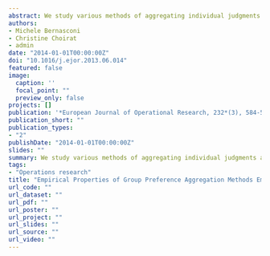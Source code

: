 ```yaml
---
abstract: We study various methods of aggregating individual judgments and individual priorities in group decision making with the AHP. The focus is on the empirical properties of the various methods, mainly on the extent to which the various aggregation methods represent an accurate approximation of the priority vector of interest. We identify five main classes of aggregation procedures which provide identical or very similar empirical expressions for the vectors of interest. We also propose a method to decompose in the AHP response matrix distortions due to random errors and perturbations caused by cognitive biases predicted by the mathematical psychology literature. We test the decomposition with experimental data and find that perturbations in group decision making caused by cognitive distortions are more important than those caused by random errors. We propose methods to correct the systematic distortions.
authors:
- Michele Bernasconi
- Christine Choirat
- admin
date: "2014-01-01T00:00:00Z"
doi: "10.1016/j.ejor.2013.06.014"
featured: false
image:
  caption: ''
  focal_point: ""
  preview_only: false
projects: []
publication: '*European Journal of Operational Research, 232*(3), 584-592'
publication_short: ""
publication_types:
- "2"
publishDate: "2014-01-01T00:00:00Z"
slides: ""
summary: We study various methods of aggregating individual judgments and individual priorities in group decision making with the AHP. The focus is on the empirical properties of the various methods, mainly on the extent to which the various aggregation methods represent an accurate approximation of the priority vector of interest. We identify five main classes of aggregation procedures which provide identical or very similar empirical expressions for the vectors of interest. We also propose a method to decompose in the AHP response matrix distortions due to random errors and perturbations caused by cognitive biases predicted by the mathematical psychology literature. We test the decomposition with experimental data and find that perturbations in group decision making caused by cognitive distortions are more important than those caused by random errors. We propose methods to correct the systematic distortions.
tags:
- "Operations research"
title: "Empirical Properties of Group Preference Aggregation Methods Employed in AHP: Theory and Evidence"
url_code: ""
url_dataset: ""
url_pdf: ""
url_poster: ""
url_project: ""
url_slides: ""
url_source: ""
url_video: ""
---
```


<script type="text/javascript" src="//cdn.plu.mx/widget-details.js"></script>
<a href="https://plu.mx/plum/a/?doi=10.1016/j.ejor.2013.06.014" class="plumx-details"></a>

